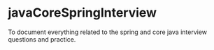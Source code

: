 # javaCoreSpringInterview
To document everything related to the spring and core java interview questions and practice.
